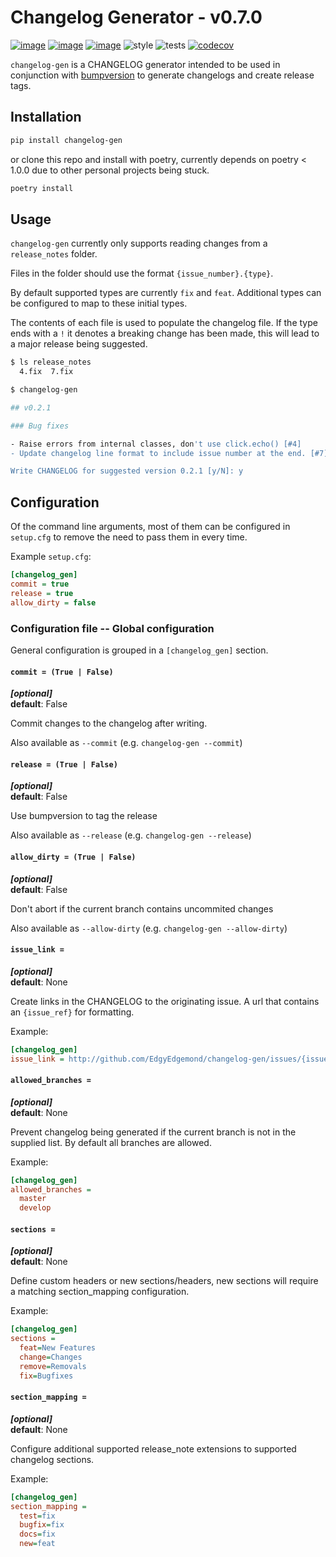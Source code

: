 # Changelog Generator - v0.7.0
[![image](https://img.shields.io/pypi/v/changelog_gen.svg)](https://pypi.org/project/changelog_gen/)
[![image](https://img.shields.io/pypi/l/changelog_gen.svg)](https://pypi.org/project/changelog_gen/)
[![image](https://img.shields.io/pypi/pyversions/changelog_gen.svg)](https://pypi.org/project/changelog_gen/)
![style](https://github.com/EdgyEdgemond/changelog-gen/workflows/style/badge.svg)
![tests](https://github.com/EdgyEdgemond/changelog-gen/workflows/tests/badge.svg)
[![codecov](https://codecov.io/gh/EdgyEdgemond/changelog-gen/branch/master/graph/badge.svg)](https://codecov.io/gh/EdgyEdgemond/changelog-gen)

`changelog-gen` is a CHANGELOG generator intended to be used in conjunction
with [bumpversion](https://github.com/c4urself/bump2version) to generate
changelogs and create release tags.

## Installation

```bash
pip install changelog-gen
```

or clone this repo and install with poetry, currently depends on poetry < 1.0.0
due to other personal projects being stuck.

```bash
poetry install
```

## Usage

`changelog-gen` currently only supports reading changes from a `release_notes` folder.

Files in the folder should use the format `{issue_number}.{type}`.

By default supported types are currently `fix` and `feat`. Additional types can be configured
to map to these initial types.

The contents of each file is used to populate the changelog file. If the type
ends with a `!` it denotes a breaking change has been made, this will lead to a
major release being suggested.

```bash
$ ls release_notes
  4.fix  7.fix

$ changelog-gen

## v0.2.1

### Bug fixes

- Raise errors from internal classes, don't use click.echo() [#4]
- Update changelog line format to include issue number at the end. [#7]

Write CHANGELOG for suggested version 0.2.1 [y/N]: y
```

## Configuration

Of the command line arguments, most of them can be configured in `setup.cfg` to remove
the need to pass them in every time.

Example `setup.cfg`:

```ini
[changelog_gen]
commit = true
release = true
allow_dirty = false
```

### Configuration file -- Global configuration

General configuration is grouped in a `[changelog_gen]` section.

#### `commit = (True | False)`
  _**[optional]**_<br />
  **default**: False

  Commit changes to the changelog after writing.

  Also available as `--commit` (e.g. `changelog-gen --commit`)

#### `release = (True | False)`
  _**[optional]**_<br />
  **default**: False

  Use bumpversion to tag the release

  Also available as `--release` (e.g. `changelog-gen --release`)

#### `allow_dirty = (True | False)`
  _**[optional]**_<br />
  **default**: False

  Don't abort if the current branch contains uncommited changes

  Also available as `--allow-dirty` (e.g. `changelog-gen --allow-dirty`)

#### `issue_link =`
  _**[optional]**_<br />
  **default**: None

  Create links in the CHANGELOG to the originating issue. A url that contains an
  `{issue_ref}` for formatting.

  Example:

```ini
[changelog_gen]
issue_link = http://github.com/EdgyEdgemond/changelog-gen/issues/{issue_ref}
```

#### `allowed_branches =`
  _**[optional]**_<br />
  **default**: None

  Prevent changelog being generated if the current branch is not in the supplied list. By
  default all branches are allowed.

  Example:

```ini
[changelog_gen]
allowed_branches = 
  master
  develop
```

#### `sections =`
  _**[optional]**_<br />
  **default**: None

  Define custom headers or new sections/headers, new sections will require a matching
  section_mapping configuration.

  Example:

```ini
[changelog_gen]
sections = 
  feat=New Features
  change=Changes
  remove=Removals
  fix=Bugfixes
```

#### `section_mapping =`
  _**[optional]**_<br />
  **default**: None

  Configure additional supported release_note extensions to supported changelog
  sections.

  Example:

```ini
[changelog_gen]
section_mapping = 
  test=fix
  bugfix=fix
  docs=fix
  new=feat
```
